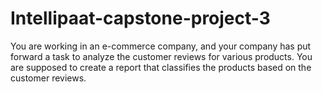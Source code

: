 # Intellipaat-capstone-project-3
You are working in an e-commerce company, and your company has put forward a task to
analyze the customer reviews for various products. You are supposed to create a report that
classifies the products based on the customer reviews.
